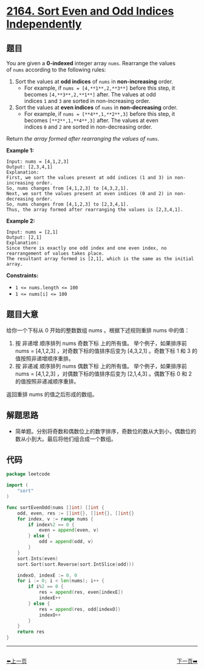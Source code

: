 # [2164. Sort Even and Odd Indices Independently](https://leetcode.com/problems/sort-even-and-odd-indices-independently/)


## 题目

You are given a **0-indexed** integer array `nums`. Rearrange the values of `nums` according to the following rules:

1. Sort the values at **odd indices** of `nums` in **non-increasing** order.
    - For example, if `nums = [4,**1**,2,**3**]` before this step, it becomes `[4,**3**,2,**1**]` after. The values at odd indices `1` and `3` are sorted in non-increasing order.
2. Sort the values at **even indices** of `nums` in **non-decreasing** order.
    - For example, if `nums = [**4**,1,**2**,3]` before this step, it becomes `[**2**,1,**4**,3]` after. The values at even indices `0` and `2` are sorted in non-decreasing order.

Return *the array formed after rearranging the values of* `nums`.

**Example 1:**

```
Input: nums = [4,1,2,3]
Output: [2,3,4,1]
Explanation:
First, we sort the values present at odd indices (1 and 3) in non-increasing order.
So, nums changes from [4,1,2,3] to [4,3,2,1].
Next, we sort the values present at even indices (0 and 2) in non-decreasing order.
So, nums changes from [4,1,2,3] to [2,3,4,1].
Thus, the array formed after rearranging the values is [2,3,4,1].

```

**Example 2:**

```
Input: nums = [2,1]
Output: [2,1]
Explanation:
Since there is exactly one odd index and one even index, no rearrangement of values takes place.
The resultant array formed is [2,1], which is the same as the initial array.

```

**Constraints:**

- `1 <= nums.length <= 100`
- `1 <= nums[i] <= 100`

## 题目大意

给你一个下标从 0 开始的整数数组 nums 。根据下述规则重排 nums 中的值：

1. 按 非递增 顺序排列 nums 奇数下标 上的所有值。
举个例子，如果排序前 nums = [4,1,2,3] ，对奇数下标的值排序后变为 [4,3,2,1] 。奇数下标 1 和 3 的值按照非递增顺序重排。
2. 按 非递减 顺序排列 nums 偶数下标 上的所有值。
举个例子，如果排序前 nums = [4,1,2,3] ，对偶数下标的值排序后变为 [2,1,4,3] 。偶数下标 0 和 2 的值按照非递减顺序重排。

返回重排 nums 的值之后形成的数组。

## 解题思路

- 简单题。分别将奇数和偶数位上的数字排序，奇数位的数从大到小，偶数位的数从小到大。最后将他们组合成一个数组。

## 代码

```go
package leetcode

import (
	"sort"
)

func sortEvenOdd(nums []int) []int {
	odd, even, res := []int{}, []int{}, []int{}
	for index, v := range nums {
		if index%2 == 0 {
			even = append(even, v)
		} else {
			odd = append(odd, v)
		}
	}
	sort.Ints(even)
	sort.Sort(sort.Reverse(sort.IntSlice(odd)))

	indexO, indexE := 0, 0
	for i := 0; i < len(nums); i++ {
		if i%2 == 0 {
			res = append(res, even[indexE])
			indexE++
		} else {
			res = append(res, odd[indexO])
			indexO++
		}
	}
	return res
}
```


----------------------------------------------
<div style="display: flex;justify-content: space-between;align-items: center;">
<p><a href="https://books.halfrost.com/leetcode/ChapterFour/2000~2099/2043.Simple-Bank-System/">⬅️上一页</a></p>
<p><a href="https://books.halfrost.com/leetcode/ChapterFour/2100~2199/2165.Smallest-Value-of-the-Rearranged-Number/">下一页➡️</a></p>
</div>
